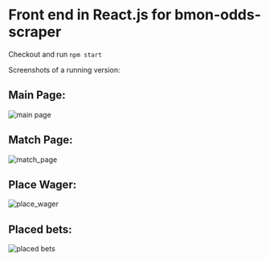 # Front end in React.js for bmon-odds-scraper

Checkout and run ````npm start````

Screenshots of a running version:

## Main Page:

![main page](https://lh6.googleusercontent.com/FEijpyzyvLYKwcRCbCN7eaiCPa5oUDGeg2fx7tLZWPvA0UVMfHZxYmGYtGrtmDa23XsAq8vpbSZBSW2UA4cx=w1526-h881-rw)

## Match Page:

![match_page](https://lh6.googleusercontent.com/7hsoUOGbI-jazp7YjsRjo9_33s49_-Pjz0EVAEUNp4h3HospS4JlV7VY9XXb3m-hndQywqAjT2mAStDRT7lC=w1526-h881-rw)

## Place Wager:

![place_wager](https://lh4.googleusercontent.com/qt8KQYHLEXwZISYqgW53SLK1s2RHBlnST5WRs-AxxHD3MET4EccjN72lhjjmWw3uvAPN2iqHY2wjVG4PFcxm=w1526-h881)

## Placed bets:

![placed bets](https://lh5.googleusercontent.com/KohVFYSHm3mARGy2k_rRG4rNNkwrSsyV5bJgEGWniQxVkXtxTSopgATZutGMvYZS8056Q0GPsPGYq0ukZEzv=w1526-h881-rw)
